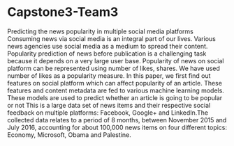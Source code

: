 # Capstone3-Team3
Predicting the news popularity in multiple social media platforms
Consuming news via social media is an integral part of our lives. Various news agencies use social media as a medium to spread their content. Popularity prediction of news before publication is a challenging task because it depends on a very large user base. Popularity of news on social platform can be represented using number of likes, shares. We have used number of likes as a popularity measure. In this paper, we first find out features on social platform which can affect popularity of an article. These features and content metadata are fed to various machine learning models. These models are used to predict whether an article is going to be popular or not
This is a large data set of news items and their respective social feedback on multiple platforms: Facebook, Google+ and LinkedIn.The collected data relates to a period of 8 months, between November 2015 and July 2016, accounting for about 100,000 news items on four different topics: Economy, Microsoft, Obama and Palestine.

